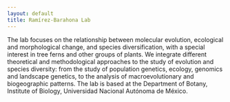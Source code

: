 ```yaml
---
layout: default
title: Ramírez-Barahona Lab
---
```

<div class="blurb">The lab focuses on the relationship between molecular evolution, ecological and morphological change, and species diversification, with a special interest in tree ferns and other groups of plants. We integrate different theoretical and methodological approaches to the study of evolution and species diversity: from the study of population genetics, ecology, genomics and landscape genetics, to the analysis of macroevolutionary and biogeographic patterns. The lab is based at the Department of Botany, Institute of Biology, Universidad Nacional Autónoma de México.</div><!-- /.blurb -->

